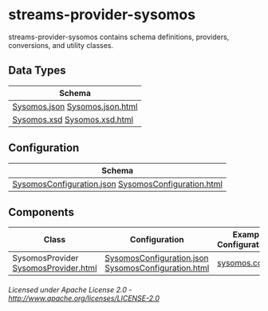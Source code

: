 streams-provider-sysomos
==============

streams-provider-sysomos contains schema definitions, providers, conversions, and utility classes.

## Data Types

| Schema |
|--------|
| [Sysomos.json](com/sysomos/Sysomos.json "Sysomos.json") [Sysomos.json.html](apidocs/com/sysomos/Sysomos.html "javadoc") |
| [Sysomos.xsd](com/sysomos/sysomos.xsd "Sysomos.xsd") [Sysomos.xsd.html](apidocs/com/sysomos/BeatApi.html "javadoc") |

## Configuration

| Schema |
|--------|
| [SysomosConfiguration.json](com/sysomos/SysomosConfiguration.json "SysomosConfiguration.json") [SysomosConfiguration.html](apidocs/com/sysomos/SysomosConfiguration.html "javadoc") |

## Components

| Class | Configuration | Example Configuration(s) |
|-------|---------------|--------------------------|
| SysomosProvider [SysomosProvider.html](apidocs/org/apache/streams/sysomos/SysomosProvider.html "javadoc") | [SysomosConfiguration.json](com/sysomos/SysomosConfiguration.json "SysomosConfiguration.json") [SysomosConfiguration.html](apidocs/com/sysomos/SysomosConfiguration.html "javadoc") | [sysomos.conf](sysomos.conf "sysomos.conf") |

###### Licensed under Apache License 2.0 - http://www.apache.org/licenses/LICENSE-2.0

